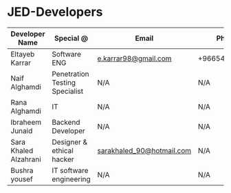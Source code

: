 # JED-Developers
| Developer Name | Special @ | Email | Phone |
| -------------- | --------- | ----- | ----- |
| Eltayeb Karrar | Software ENG | e.karrar98@gmail.com | +966545006176 |
| Naif Alghamdi | Penetration Testing Specialist | N/A | N/A |
| Rana Alghamdi | IT | N/A | N/A |
| Ibraheem Junaid | Backend Developer | N/A | N/A |
| Sara Khaled Alzahrani | Designer & ethical hacker | sarakhaled_90@hotmail.com | N/A |
| Bushra yousef | IT software engineering | N/A | N/A |
